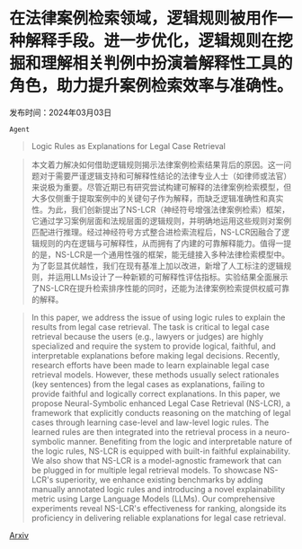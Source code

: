 # 在法律案例检索领域，逻辑规则被用作一种解释手段。进一步优化，逻辑规则在挖掘和理解相关判例中扮演着解释性工具的角色，助力提升案例检索效率与准确性。

发布时间：2024年03月03日

`Agent`

> Logic Rules as Explanations for Legal Case Retrieval

> 本文着力解决如何借助逻辑规则揭示法律案例检索结果背后的原因。这一问题对于需要严谨逻辑支持和可解释性结论的法律专业人士（如律师或法官）来说极为重要。尽管近期已有研究尝试构建可解释的法律案例检索模型，但大多仅侧重于提取案例中的关键句子作为解释，而缺乏逻辑准确性和真实性。为此，我们创新提出了NS-LCR（神经符号增强法律案例检索）框架，它通过学习案例层面和法规层面的逻辑规则，并明确地运用这些规则对案例匹配进行推理。经过神经符号方式整合进检索流程后，NS-LCR因融合了逻辑规则的内在逻辑与可解释性，从而拥有了内建的可靠解释能力。值得一提的是，NS-LCR是一个通用性强的框架，能无缝接入多种法律检索模型中。为了彰显其优越性，我们在现有基准上加以改进，新增了人工标注的逻辑规则，并运用LLMs设计了一种新颖的可解释性评估指标。实验结果全面展示了NS-LCR在提升检索排序性能的同时，还能为法律案例检索提供权威可靠的解释。

> In this paper, we address the issue of using logic rules to explain the results from legal case retrieval. The task is critical to legal case retrieval because the users (e.g., lawyers or judges) are highly specialized and require the system to provide logical, faithful, and interpretable explanations before making legal decisions. Recently, research efforts have been made to learn explainable legal case retrieval models. However, these methods usually select rationales (key sentences) from the legal cases as explanations, failing to provide faithful and logically correct explanations. In this paper, we propose Neural-Symbolic enhanced Legal Case Retrieval (NS-LCR), a framework that explicitly conducts reasoning on the matching of legal cases through learning case-level and law-level logic rules. The learned rules are then integrated into the retrieval process in a neuro-symbolic manner. Benefiting from the logic and interpretable nature of the logic rules, NS-LCR is equipped with built-in faithful explainability. We also show that NS-LCR is a model-agnostic framework that can be plugged in for multiple legal retrieval models. To showcase NS-LCR's superiority, we enhance existing benchmarks by adding manually annotated logic rules and introducing a novel explainability metric using Large Language Models (LLMs). Our comprehensive experiments reveal NS-LCR's effectiveness for ranking, alongside its proficiency in delivering reliable explanations for legal case retrieval.

[Arxiv](https://arxiv.org/abs/2403.01457)